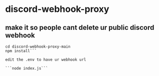 # discord-webhook-proxy
## make it so people cant delete ur public discord webhook


```git clone https://github.com/M1noa/discord-webhook-proxy.git
cd discord-webhook-proxy-main
npm install```

edit the .env to have ur webhook url

```node index.js```

